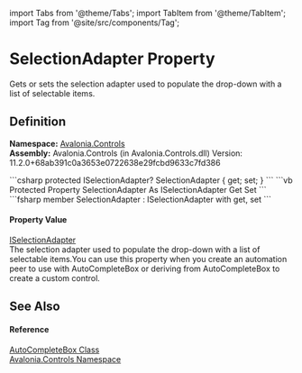 import Tabs from '@theme/Tabs'; 
import TabItem from '@theme/TabItem'; 
import Tag from '@site/src/components/Tag'; 

# SelectionAdapter Property


Gets or sets the selection adapter used to populate the drop-down with a list of selectable items.



## Definition
**Namespace:** <a href="N_Avalonia_Controls">Avalonia.Controls</a>  
**Assembly:** Avalonia.Controls (in Avalonia.Controls.dll) Version: 11.2.0+68ab391c0a3653e0722638e29fcbd9633c7fd386

<Tabs groupId="api-code-preview">
<TabItem value="csharp" label="C#">
```csharp
protected ISelectionAdapter? SelectionAdapter { get; set; }
```
</TabItem>
<TabItem value="vb" label="VB">
```vb
Protected Property SelectionAdapter As ISelectionAdapter
	Get
	Set
```
</TabItem>
<TabItem value="fsharp" label="F#">
```fsharp
member SelectionAdapter : ISelectionAdapter with get, set
```
</TabItem>
</Tabs>



#### Property Value
<a href="T_Avalonia_Controls_Utils_ISelectionAdapter">ISelectionAdapter</a>  
The selection adapter used to populate the drop-down with a list of selectable items.You can use this property when you create an automation peer to use with AutoCompleteBox or deriving from AutoCompleteBox to create a custom control.

## See Also


#### Reference
<a href="T_Avalonia_Controls_AutoCompleteBox">AutoCompleteBox Class</a>  
<a href="N_Avalonia_Controls">Avalonia.Controls Namespace</a>  
